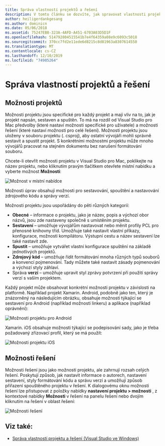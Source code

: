 ```yaml
---
title: Správa vlastností projektů a řešení
description: V tomto článku se dozvíte, jak spravovat vlastnosti projektů a řešení v Visual Studio pro Mac
author: heiligerdankgesang
ms.author: dominicn
ms.date: 05/06/2018
ms.assetid: 75247EB8-323A-4AFD-A451-6703A03D5D1F
ms.openlocfilehash: 514792804515541b7e4f64359a08e9c6093c5018
ms.sourcegitcommit: 370cc7fd2e11ede6d8215c8d81963a8307614550
ms.translationtype: MT
ms.contentlocale: cs-CZ
ms.lasthandoff: 12/10/2019
ms.locfileid: "74985264"
---
```

# <a name="managing-project-and-solution-properties"></a>Správa vlastností projektů a řešení

## <a name="project-options"></a>Možnosti projektů

Možnosti projektu jsou specifické pro každý projekt a mají vliv na to, jak je projekt napsán, sestaven a spuštěn. To má na rozdíl od Visual Studio pro Mac předvolby (které nastaví možnosti specifické pro uživatele) a možnosti řešení (které nastaví možnosti pro celé řešení). Možnosti projektu jsou uloženy v souboru projektu (. csproj), aby ostatní vývojáři mohli správně sestavit a spustit projekt. S konkrétními možnostmi projektu může mnoho vývojářů pracovat na stejném dokumentu bez narušení formátování souboru.

Chcete-li otevřít možnosti projektu v Visual Studio pro Mac, poklikejte na název projektu, nebo kliknutím pravým tlačítkem otevřete místní nabídku a vyberte možnost **Možnosti**:

![Možnost v místní nabídce](media/projects-and-solutions-image2.png)

Možnosti úprav obsahují možnosti pro sestavování, spouštění a nastavování zdrojového kódu a správy verzí.

Možnosti projektu jsou uspořádány do pěti různých kategorií:

* **Obecné** – informace o projektu, jako je název, popis a výchozí obor názvů, jsou zde nastaveny společně s umístěním projektu.
* **Sestavení** – umožňuje vývojářům nastavovat nebo měnit profily PCL pro přenosné knihovny tříd. Umožňuje také nastavit vlastní příkazy, konfigurace, možnosti kompilátoru. Výstupní cestu a název sestavení lze také nastavit zde.
* **Spustit** – umožňuje vytvářet vlastní konfigurace spuštění na základě jednotlivých projektů.
* **Zdrojový kód** – umožňuje řídit formátování mnoha různých typů souborů a konvencí pojmenování. Tady můžete také nastavit zásady pojmenování a výchozí styly záhlaví.
* Správa **verzí** – umožňuje upravit styl zprávy potvrzení při použití správy verzí s vaším projektem.

Každý projekt může obsahovat konkrétní možnosti projektu v závislosti na platformě. Například projekt Xamarin. Android, podobně jako ten, který je znázorněný na následujícím obrázku, obsahuje možnosti týkající se sestavení pro Android (například možnosti linkeru) a aplikace (například oprávnění):

![Možnosti projektu pro Android](media/projects-and-solutions-image5.png)

Xamarin. iOS obsahuje možnosti týkající se podepisování sady, jako je třeba požadovaný zřizovací profil, který se má použít:

![Možnosti projektu iOS](media/projects-and-solutions-image6.png)

## <a name="solution-options"></a>Možnosti řešení

Možnosti řešení jsou jako možnosti projektu, ale zahrnují rozsah celých řešení. Poskytují způsob, jak nastavit informace o autorech, nastavení sestavení, styly formátování kódu a správu verzí a umožňují způsob přiřazení spouštěného projektu v řešení.  K dialogovému oknu možnosti řešení lze přistupovat z položky nabídky **nastavení projektu > možnosti** , z kontextové nabídky **Možnosti** v řešení na panelu řešení nebo dvojím kliknutím na řešení v oblast řešení:

![Možnosti řešení](media/projects-and-solutions-image7.png)

## <a name="see-also"></a>Viz také:

* [Správa vlastností projektu a řešení (Visual Studio ve Windows)](/visualstudio/ide/managing-project-and-solution-properties)